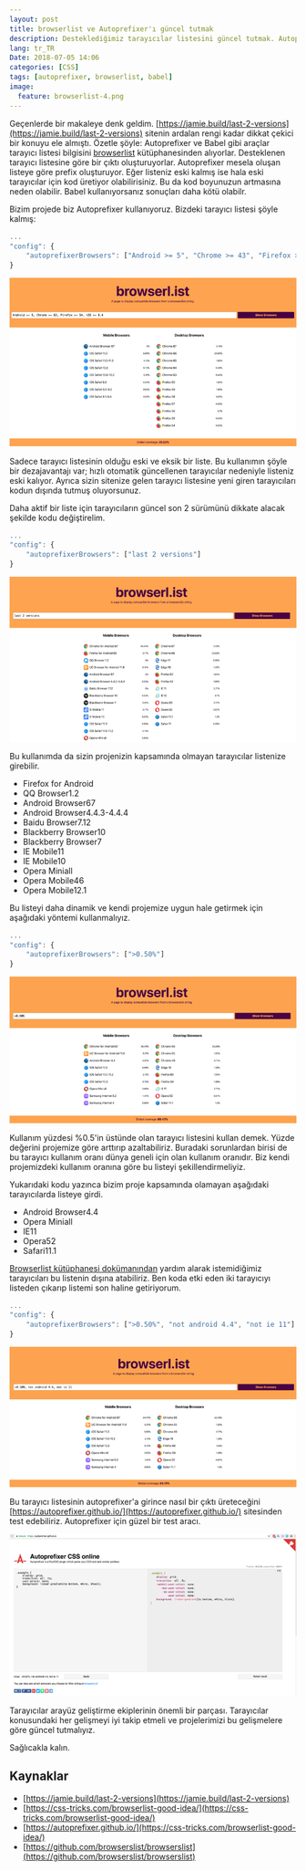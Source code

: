```yaml
---
layout: post
title: browserlist ve Autoprefixer'ı güncel tutmak
description: Desteklediğimiz tarayıcılar listesini güncel tutmak. Autoprefixer, babel, browserlist
lang: tr_TR
Date: 2018-07-05 14:06
categories: [CSS]
tags: [autoprefixer, browserlist, babel]
image:
  feature: browserlist-4.png
---
```


Geçenlerde bir makaleye denk geldim. [https://jamie.build/last-2-versions](https://jamie.build/last-2-versions) sitenin ardalan rengi kadar dikkat çekici bir konuyu ele almıştı. Özetle şöyle: Autoprefixer ve Babel gibi araçlar tarayıcı listesi bilgisini [browserlist](https://github.com/jonrohan/browserl.ist) kütüphanesinden alıyorlar. Desteklenen tarayıcı listesine göre bir çıktı oluşturuyorlar. Autoprefixer mesela oluşan listeye göre prefix oluşturuyor. Eğer listeniz eski kalmış ise hala eski tarayıcılar için kod üretiyor olabilirisiniz. Bu da kod boyunuzun artmasına neden olabilir. Babel kullanıyorsanız sonuçları daha kötü olabilr. 

Bizim projede biz Autoprefixer kullanıyoruz. Bizdeki tarayıcı listesi şöyle kalmış:

```javascript
...
"config": {
    "autoprefixerBrowsers": ["Android >= 5", "Chrome >= 43", "Firefox >= 44", "iOS >= 8.4"]
}
```
	
![browserlist](/images/browserlist-1.png)

Sadece tarayıcı listesinin olduğu eski ve eksik bir liste. Bu kullanımın şöyle bir dezajavantajı var; hızlı otomatik güncellenen tarayıcılar nedeniyle listeniz eski kalıyor. Ayrıca sizin sitenize gelen tarayıcı listesine yeni giren tarayıcıları kodun dışında tutmuş oluyorsunuz.

Daha aktif bir liste için tarayıcıların güncel son 2 sürümünü dikkate alacak şekilde kodu değiştirelim.

```javascript
...
"config": {
    "autoprefixerBrowsers": ["last 2 versions"]
}
```

	
![browserlist son 2 sürüm](/images/browserlist-2.png)

Bu kullanımda da sizin projenizin kapsamında olmayan tarayıcılar listenize girebilir.

 - Firefox for Android
 - QQ Browser1.2
 - Android Browser67
 - Android Browser4.4.3-4.4.4
 - Baidu Browser7.12
 - Blackberry Browser10
 - Blackberry Browser7
 - IE Mobile11
 - IE Mobile10
 - Opera Miniall
 - Opera Mobile46
 - Opera Mobile12.1

Bu listeyi daha dinamik ve kendi projemize uygun hale getirmek için aşağıdaki yöntemi kullanmalıyız.

```javascript
...
"config": {
    "autoprefixerBrowsers": [">0.50%"]
}
```

![browserlist yüzdeli](/images/browserlist-3.png)

Kullanım yüzdesi %0.5'in üstünde olan tarayıcı listesini kullan demek. Yüzde değerini projemize göre arttırıp azaltabiliriz. Buradaki sorunlardan birisi de bu tarayıcı kullanım oranı dünya geneli için olan kullanım oranıdır. Biz kendi projemizdeki kullanım oranına göre bu listeyi şekillendirmeliyiz. 

Yukarıdaki kodu yazınca bizim proje kapsamında olamayan aşağıdaki tarayıcılarda listeye girdi.

 - Android Browser4.4
 - Opera Miniall
 - IE11
 - Opera52
 - Safari11.1

[Browserlist kütüphanesi dokümanından](https://github.com/browserslist/browserslist#full-list) yardım alarak istemidiğimiz tarayıcıları bu listenin dışına atabiliriz. Ben koda etki eden iki tarayıcıyı listeden çıkarıp listemi son haline getiriyorum.

```javascript
...
"config": {
    "autoprefixerBrowsers": [">0.50%", "not android 4.4", "not ie 11"]
}
```

![browserlist yüzdeli ve kullanılmayan tarayıcı çıkar](/images/browserlist-4.png)

Bu tarayıcı listesinin autoprefixer'a girince nasıl bir çıktı üreteceğini [https://autoprefixer.github.io/](https://autoprefixer.github.io/) sitesinden test edebiliriz. Autoprefixer için güzel bir test aracı.

![autoprefixer test sitesi](/images/autoprefixer-test.png)

Tarayıcılar arayüz geliştirme ekiplerinin önemli bir parçası. Tarayıcılar konusundaki her gelişmeyi iyi takip etmeli ve projelerimizi bu gelişmelere göre güncel tutmalıyız.

Sağlıcakla kalın.

## Kaynaklar

 - [https://jamie.build/last-2-versions](https://jamie.build/last-2-versions)
 - [https://css-tricks.com/browserlist-good-idea/](https://css-tricks.com/browserlist-good-idea/)
 - [https://autoprefixer.github.io/](https://css-tricks.com/browserlist-good-idea/)
 - [https://github.com/browserslist/browserslist](https://github.com/browserslist/browserslist)